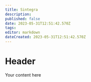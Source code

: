 ```yaml
---
title: Sintegra
description: 
published: false
date: 2023-05-31T12:51:42.570Z
tags: 
editor: markdown
dateCreated: 2023-05-31T12:51:42.570Z
---
```


# Header
Your content here
